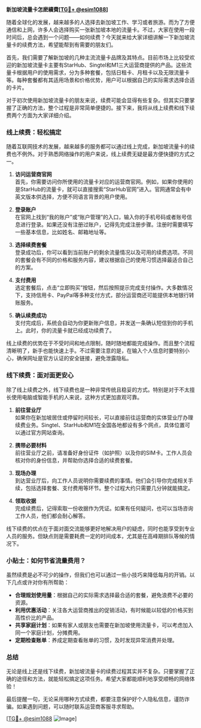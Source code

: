 **新加坡流量卡怎麽續費[[TG💪+ @esim1088](https://t.me/s/esim1088)]**

随着全球化的发展，越来越多的人选择去新加坡工作、学习或者旅游。而为了方便通信和上网，许多人会选择购买一张新加坡本地的流量卡。不过，大家在使用一段时间后，总会遇到一个问题——如何续费？今天就来给大家详细讲解一下新加坡流量卡的续费方法，希望能帮到有需要的朋友们。

首先，我们需要了解新加坡的几种主流流量卡品牌及其特点。目前市场上比较受欢迎的新加坡流量卡主要有StarHub、Singtel和M1三大运营商提供的产品。这些流量卡根据用户的使用需求，分为多种套餐，包括日租卡、月租卡以及无限流量卡等。每种套餐都有其适用场景和价格优势，用户可以根据自己的实际需求选择合适的卡片。

对于初次使用新加坡流量卡的朋友来说，续费可能会显得有些复杂。但其实只要掌握了正确的方法，整个过程是非常简单便捷的。接下来，我将从线上续费和线下续费两个方面为大家详细介绍。

### 线上续费：轻松搞定

随着互联网技术的发展，越来越多的服务都可以通过线上完成，新加坡流量卡的续费也不例外。对于熟悉网络操作的用户来说，线上续费无疑是最方便快捷的方式之一。

1. **访问运营商官网**  
   首先，你需要访问你所使用的流量卡对应的运营商官网。例如，如果你使用的是StarHub的流量卡，就可以直接搜索“StarHub官网”进入。官网通常会有中英文版本供选择，方便不同语言背景的用户使用。

2. **登录账户**  
   在官网上找到“我的账户”或“账户管理”的入口，输入你的手机号码或者账号信息进行登录。如果还没有注册过账户，记得先完成注册步骤。注册时需要填写一些基本信息，比如姓名、邮箱地址等。

3. **选择续费套餐**  
   登录成功后，你可以看到当前账户的剩余流量情况以及可用的续费选项。不同的套餐会有不同的价格和服务内容，建议根据自己的使用习惯选择最适合自己的方案。

4. **支付费用**  
   选定套餐后，点击“立即购买”按钮，然后按照提示完成支付操作。大多数情况下，支持信用卡、PayPal等多种支付方式，部分运营商还可能提供本地银行转账服务。

5. **确认续费成功**  
   支付完成后，系统会自动为你更新账户信息，并发送一条确认短信到你的手机上。此时，你的流量卡就已经成功续费了。

线上续费的优势在于不受时间和地点限制，随时随地都能完成操作。而且整个流程清晰明了，新手也能快速上手。不过需要注意的是，在输入个人信息时要特别小心，确保网址是官方认证的安全链接，避免泄露隐私。

### 线下续费：面对面更安心

除了线上续费之外，线下续费也是一种非常传统且稳妥的方式。特别是对于不太擅长使用电脑或智能手机的人来说，这种方式更加直观可靠。

1. **前往营业厅**  
   如果你在新加坡居住或停留时间较长，可以直接前往运营商的实体营业厅办理续费业务。Singtel、StarHub和M1在全国各地都设有多个网点，具体位置可以通过官方网站查询。

2. **携带必要材料**  
   前往营业厅之前，请准备好身份证件（如护照）以及你的SIM卡。工作人员会核对你的身份信息，并帮助你选择合适的续费套餐。

3. **现场办理**  
   到达营业厅后，向工作人员说明你需要续费的事情。他们会引导你完成相关手续，包括选择套餐、支付费用等环节。整个过程大约只需要几分钟就能搞定。

4. **领取收据**  
   完成续费后，记得索取一份收据作为凭证。如果有任何疑问，也可以当场咨询工作人员，他们都会耐心解答。

线下续费的优点在于面对面交流能够更好地解决用户的疑虑，同时也能享受到专业人员的服务。但缺点则是需要耗费一定的时间成本，尤其是在高峰期排队等候的情况下。

### 小贴士：如何节省流量费用？

虽然续费是必不可少的操作，但我们也可以通过一些小技巧来降低每月的开销。以下几点或许对你有所帮助：

- **合理规划使用量**：根据自己的实际需求选择最合适的套餐，避免浪费不必要的资源。
- **利用优惠活动**：关注各大运营商推出的促销活动，有时候能以较低的价格买到高性价比的产品。
- **共享家庭计划**：如果有家人或朋友也需要在新加坡使用流量卡，可以考虑加入同一个家庭计划，分摊费用。
- **定期检查账单**：养成定期查看账单的习惯，及时发现异常消费并处理。

### 总结

无论是线上还是线下续费，新加坡流量卡的续费过程其实并不复杂。只要掌握了正确的途径和方法，就能轻松搞定这项任务。希望大家都能顺利地享受顺畅的网络体验！

最后提醒一句，无论采用哪种方式续费，都要注意保护好个人隐私信息，谨防诈骗。如果遇到问题，可以随时联系运营商客服寻求帮助。

[[TG💪+ @esim1088](https://t.me/s/esim1088) ![Image](https://i.postimg.cc/4NQfJmqS/Snipaste-2025-05-13-00-14-12.png)]